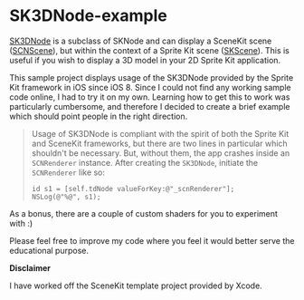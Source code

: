 SK3DNode-example
================

[SK3DNode](https://developer.apple.com/Library/ios/documentation/SpriteKit/Reference/SK3DNode/index.html) is a subclass of SKNode and can display a SceneKit scene ([SCNScene](https://developer.apple.com/library/ios/DOCUMENTATION/SceneKit/Reference/SCNScene_Class/index.html)), but within the context of a Sprite Kit scene ([SKScene](https://developer.apple.com/library/IOs/documentation/SpriteKit/Reference/SKScene_Ref/index.html)). This is useful if you wish to display a 3D model in your 2D Sprite Kit application.

This sample project displays usage of the SK3DNode provided by the Sprite Kit framework in iOS since iOS 8. Since I could not find any working sample code online, I had to try it on my own. Learning how to get this to work was particularly cumbersome, and therefore I decided to create a brief example which should point people in the right direction.
> Usage of SK3DNode is compliant with the spirit of both the Sprite Kit and SceneKit frameworks, but there are two lines in particular which shouldn't be necessary. But, without them, the app crashes inside an `SCNRenderer` instance. After creating the `SK3DNode`, initiate the `SCNRenderer` like so:
> 
> 	  id s1 = [self.tdNode valueForKey:@"_scnRenderer"];
>     NSLog(@"%@", s1);

As a bonus, there are a couple of custom shaders for you to experiment with :)

Please feel free to improve my code where you feel it would better serve the educational purpose.

__Disclaimer__

I have worked off the SceneKit template project provided by Xcode.